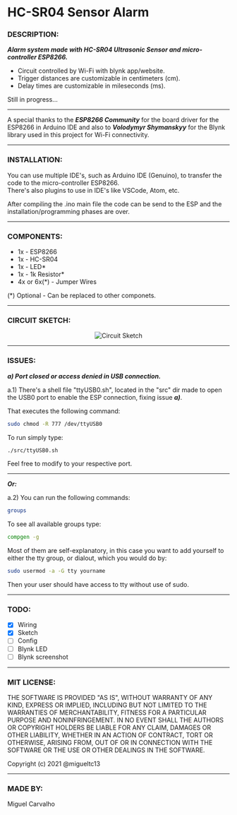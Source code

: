 # HC-SR04 Sensor Alarm

### DESCRIPTION:
***Alarm system made with HC-SR04 Ultrasonic Sensor and micro-controller ESP8266.<br />***
- Circuit controlled by Wi-Fi with blynk app/website.<br />
- Trigger distances are customizable in centimeters (cm).<br />
- Delay times are customizable in mileseconds (ms).<br />

Still in progress...

---

A special thanks to the ***ESP8266 Community*** for the board driver for the ESP8266 in Arduino IDE and also to ***Volodymyr Shymanskyy*** for the Blynk library used in this project for Wi-Fi connectivity.

---

### INSTALLATION:
You can use multiple IDE's, such as Arduino IDE (Genuino), to transfer the code to the micro-controller ESP8266.<br />
There's also plugins to use in IDE's like VSCode, Atom, etc.<br />

After compiling the .ino main file the code can be send to the ESP and the installation/programming phases are over.

---

### COMPONENTS:
- 1x - ESP8266 <br/>
- 1x - HC-SR04 <br/>
- 1x - LED* <br/>
- 1x - 1k Resistor* <br/>
- 4x or 6x(*) - Jumper Wires <br/>

(*) Optional - Can be replaced to other componets.

---

### CIRCUIT SKETCH:
<p align="center">
  <img src="https://github.com/migueltc13/HC-SR04/blob/main/doc/Sketch.png" alt="Circuit Sketch"/>
</p>

---

### ISSUES:
***a) Port closed or access denied in USB connection.***<br />

a.1) There's a shell file "ttyUSB0.sh", located in the "src" dir made to open the USB0 port to enable the ESP connection, fixing issue ***a)***.<br />

That executes the following command:

```bash
sudo chmod -R 777 /dev/ttyUSB0 
  ```
  
To run simply type:

```bash
./src/ttyUSB0.sh
```

Feel free to modify to your respective port.

---

***Or:***

a.2) You can run the following commands:

```bash
groups
```

To see all available groups type:

```bash
compgen -g
```

Most of them are self-explanatory, in this case you want to add yourself to either the tty group, or dialout, which you would do by:

```bash
sudo usermod -a -G tty yourname
```

Then your user should have access to tty without use of sudo.

---

### TODO:
  - [x] Wiring
  - [x] Sketch
  - [ ] Config
  - [ ] Blynk LED
  - [ ] Blynk screenshot

---

### MIT LICENSE:
THE SOFTWARE IS PROVIDED "AS IS", WITHOUT WARRANTY OF ANY KIND, EXPRESS OR
IMPLIED, INCLUDING BUT NOT LIMITED TO THE WARRANTIES OF MERCHANTABILITY,
FITNESS FOR A PARTICULAR PURPOSE AND NONINFRINGEMENT. IN NO EVENT SHALL THE
AUTHORS OR COPYRIGHT HOLDERS BE LIABLE FOR ANY CLAIM, DAMAGES OR OTHER
LIABILITY, WHETHER IN AN ACTION OF CONTRACT, TORT OR OTHERWISE, ARISING FROM,
OUT OF OR IN CONNECTION WITH THE SOFTWARE OR THE USE OR OTHER DEALINGS IN THE
SOFTWARE. <br />

Copyright (c) 2021 @migueltc13

---

### MADE BY:
Miguel Carvalho
